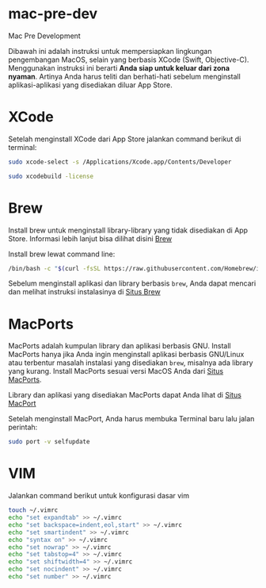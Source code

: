 # mac-pre-dev
Mac Pre Development

Dibawah ini adalah instruksi untuk mempersiapkan lingkungan pengembangan MacOS, selain yang berbasis XCode (Swift, Objective-C).
Menggunakan instruksi ini berarti **Anda siap untuk keluar dari zona nyaman**. Artinya Anda harus teliti dan berhati-hati sebelum menginstall aplikasi-aplikasi yang disediakan diluar App Store.

# XCode

Setelah menginstall XCode dari App Store jalankan command berikut di terminal:

```sh
sudo xcode-select -s /Applications/Xcode.app/Contents/Developer
```
```sh
sudo xcodebuild -license
```

# Brew

Install brew untuk menginstall library-library yang tidak disediakan di App Store.
Informasi lebih lanjut bisa dilihat disini [Brew](https://brew.sh)

Install brew lewat command line:

```sh
/bin/bash -c "$(curl -fsSL https://raw.githubusercontent.com/Homebrew/install/HEAD/install.sh)"
```

Sebelum menginstall aplikasi dan library berbasis `brew`, Anda dapat mencari dan melihat instruksi instalasinya di [Situs Brew](https://brew.sh)

# MacPorts

MacPorts adalah kumpulan library dan aplikasi berbasis GNU. Install MacPorts hanya jika Anda ingin menginstall aplikasi berbasis GNU/Linux atau terbentur masalah instalasi yang disediakan `brew`, misalnya ada library yang kurang. Install MacPorts sesuai versi MacOS Anda dari [Situs MacPorts](https://www.macports.org/install.php).

Library dan aplikasi yang disediakan MacPorts dapat Anda lihat di [Situs MacPort](https://ports.macports.org)

Setelah menginstall MacPort, Anda harus membuka Terminal baru lalu jalan perintah:

```sh
sudo port -v selfupdate
```

# VIM

Jalankan command berikut untuk konfigurasi dasar vim

```sh
touch ~/.vimrc
echo "set expandtab" >> ~/.vimrc
echo "set backspace=indent,eol,start" >> ~/.vimrc
echo "set smartindent" >> ~/.vimrc
echo "syntax on" >> ~/.vimrc
echo "set nowrap" >> ~/.vimrc
echo "set tabstop=4" >> ~/.vimrc
echo "set shiftwidth=4" >> ~/.vimrc
echo "set nocindent" >> ~/.vimrc
echo "set number" >> ~/.vimrc
```
